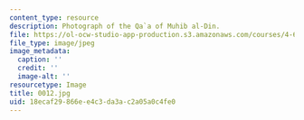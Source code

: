 ```yaml
---
content_type: resource
description: Photograph of the Qa`a of Muhib al-Din.
file: https://ol-ocw-studio-app-production.s3.amazonaws.com/courses/4-615-the-architecture-of-cairo-spring-2002/18ecaf29866ee4c3da3ac2a05a0c4fe0_0012.jpg
file_type: image/jpeg
image_metadata:
  caption: ''
  credit: ''
  image-alt: ''
resourcetype: Image
title: 0012.jpg
uid: 18ecaf29-866e-e4c3-da3a-c2a05a0c4fe0
---
```

